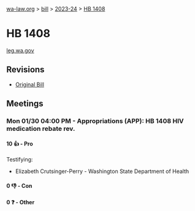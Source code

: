 [wa-law.org](/) > [bill](/bill/) > [2023-24](/bill/2023-24/) > [HB 1408](/bill/2023-24/hb/1408/)

# HB 1408
[leg.wa.gov](https://app.leg.wa.gov/billsummary?BillNumber=1408&Year=2023&Initiative=false)

## Revisions
* [Original Bill](1/)

## Meetings
### Mon 01/30 04:00 PM - Appropriations (APP): HB 1408 HIV medication rebate rev.
#### 10 👍 - Pro
Testifying:
* Elizabeth Crutsinger-Perry - Washington State Department of Health

#### 0 👎 - Con

#### 0 ❓ - Other
